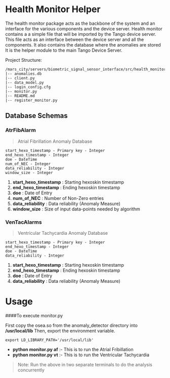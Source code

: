 Health Monitor Helper
===================
The health monitor package acts as the backbone of the system and an interface for the various components and the device server.
Health monitor contains a a simple file that will be imported by the Tango device server. This file acts as an interface between the device server and all the components. It also contains the database where the anomalies are stored
It is the helper module to the main Tango Device Server.


Project Structure:

```
/mars_city/servers/biometric_signal_sensor_interface/src/health_monitor
|-- anomalies.db
|-- client.py
|-- data_model.py
|-- login_config.cfg
|-- monitor.py
|-- README.md
|-- register_monitor.py

```

## Database Schemas
### AtrFibAlarm
> Atrial Fibrillation Anomaly Database 
```
start_hexo_timestamp - Primary key - Integer
end_hexo_timestamp - Integer
doe - DateTime
num_of_NEC - Integer
data_reliability - Integer
window_size - Integer
```

1) **start_hexo_timestamp** : Starting hexoskin timestamp
2) **end_hexo_timestamp** :  Ending hexoskin timestamp
3) **doe** : Date of Entry
4) **num_of_NEC** :  Number of Non-Zero entries
5) **data_reliability** : Data reliability (Anomaly Measure)
6)  **window_size** : Size of input data-points needed by algorithm

### VenTacAlarms
> Ventricular Tachycardia Anomaly Database 
```
start_hexo_timestamp - Primary key - Integer
end_hexo_timestamp - Integer
doe - DateTime
data_reliability - Integer
```

1) **start_hexo_timestamp** : Starting hexoskin timestamp
2) **end_hexo_timestamp** :  Ending hexoskin timestamp
3) **doe** : Date of Entry
4) **data_reliability** : Data reliability (Anomaly Measure)


# Usage

####To execute monitor.py

First copy the osea.so from the anomaly_detector directory into **/usr/local/lib**
Then, export the environment variable.
```
export LD_LIBRARY_PATH='/usr/local/lib'
```
 -  **python monitor.py af** :- This is to run the  Atrial Fribillation 
 -  **python monitor.py vt** :- This is to run the Ventricular Tachycardia
 
 > Note: Run the above in two separate terminals to do the analysis concurrently
